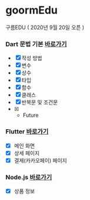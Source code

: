 # goormEdu
구름EDU ( 2020년 9월 20일 오픈 )

### Dart 문법 기본 [바로가기](https://github.com/doyle-flutter/goormEdu/blob/main/dart.dart)
- [x] 작성 방법
- [x] 변수
- [x] 상수
- [x] 타입
- [x] 함수
- [x] 클래스
- [x] 반복문 및 조건문
- [x] * Future

### Flutter [바로가기](https://github.com/doyle-flutter/goormEdu/tree/main/flutter)
- [x] 메인 화면
- [x] 상세 페이지
- [x] 결제(카카오페이) 페이지

### Node.js [바로가기](https://github.com/doyle-flutter/goormEdu/blob/main/nodejs/app.js)
- [x] 상품 정보
